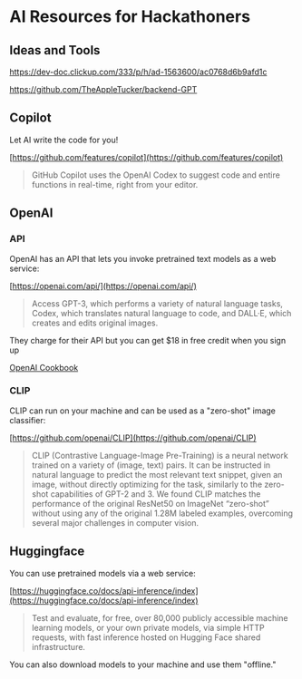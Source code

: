 # AI Resources for Hackathoners

## Ideas and Tools
https://dev-doc.clickup.com/333/p/h/ad-1563600/ac0768d6b9afd1c

https://github.com/TheAppleTucker/backend-GPT


## Copilot
Let AI write the code for you!

[https://github.com/features/copilot](https://github.com/features/copilot)

> GitHub Copilot uses the OpenAI Codex to suggest code and entire functions in real-time, right from your editor.

## OpenAI

### API
OpenAI has an API that lets you invoke pretrained text models as a web service:

[https://openai.com/api/](https://openai.com/api/)

> Access GPT-3, which performs a variety of natural language tasks, Codex, which translates natural language to code, and DALL·E, which creates and edits original images.

They charge for their API but you can get $18 in free credit when you sign up

[OpenAI Cookbook](https://github.com/openai/openai-cookbook)

### CLIP

CLIP can run on your machine and can be used as a "zero-shot" image classifier:

[https://github.com/openai/CLIP](https://github.com/openai/CLIP)

> CLIP (Contrastive Language-Image Pre-Training) is a neural network trained on a variety of (image, text) pairs. It can be instructed in natural language to predict the most relevant text snippet, given an image, without directly optimizing for the task, similarly to the zero-shot capabilities of GPT-2 and 3. We found CLIP matches the performance of the original ResNet50 on ImageNet “zero-shot” without using any of the original 1.28M labeled examples, overcoming several major challenges in computer vision.



## Huggingface

You can use pretrained models via a web service:

[https://huggingface.co/docs/api-inference/index](https://huggingface.co/docs/api-inference/index)

> Test and evaluate, for free, over 80,000 publicly accessible machine learning models, or your own private models, via simple HTTP requests, with fast inference hosted on Hugging Face shared infrastructure.

You can also download models to your machine and use them "offline."
